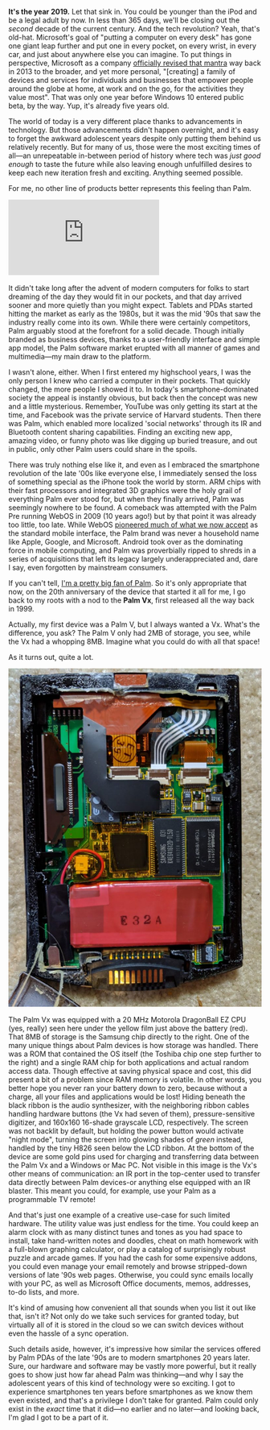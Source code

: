 <!--t My First... NOT Phone? A look back on (and inside!) the Palm Vx t-->
<!--tag features,mobile,tech tag-->
<!--image /content/images/palm-vx-unboxing-retrospective/PalmVx_Thumb-1024x576.jpg image-->
  
**It's the year 2019.** Let that sink in. You could be younger than the iPod and be a legal adult by now. In less than 365 days, we'll be closing out the _second_ decade of the current century. And the tech revolution? Yeah, that's old-hat. Microsoft's goal of "putting a computer on every desk" has gone one giant leap further and put one in every pocket, on every wrist, in every car, and just about anywhere else you can imagine. To put things in perspective, Microsoft as a company [officially revised that mantra](https://www.zdnet.com/article/microsofts-new-mission-statement-no-more-computer-on-every-desk/) way back in 2013 to the broader, and yet more personal, "\[creating\] a family of devices and services for individuals and businesses that empower people around the globe at home, at work and on the go, for the activities they value most". That was only one year before Windows 10 entered public beta, by the way. Yup, it's already five years old.  
  
The world of today is a very different place thanks to advancements in technology. But those advancements didn't happen overnight, and it's easy to forget the awkward adolescent years despite only putting them behind us relatively recently. But for many of us, those were the most exciting times of all—an unrepeatable in-between period of history where tech was _just good enough_ to taste the future while also leaving enough unfulfilled desires to keep each new iteration fresh and exciting. Anything seemed possible.  
  
For me, no other line of products better represents this feeling than Palm.  
  

<iframe allowfullscreen frameborder="0" src="https://www.youtube.com/embed/F611_h8PDEM"></iframe>

  
It didn't take long after the advent of modern computers for folks to start dreaming of the day they would fit in our pockets, and that day arrived sooner and more quietly than you might expect. Tablets and PDAs started hitting the market as early as the 1980s, but it was the mid '90s that saw the industry really come into its own. While there were certainly competitors, Palm arguably stood at the forefront for a solid decade. Though initially branded as business devices, thanks to a user-friendly interface and simple app model, the Palm software market erupted with all manner of games and multimedia—my main draw to the platform.  
  
I wasn't alone, either. When I first entered my highschool years, I was the only person I knew who carried a computer in their pockets. That quickly changed, the more people I showed it to. In today's smartphone-dominated society the appeal is instantly obvious, but back then the concept was new and a little mysterious. Remember, YouTube was only getting its start at the time, and Facebook was the private service of Harvard students. Then there was Palm, which enabled more localized 'social networks' through its IR and Bluetooth content sharing capabilities. Finding an exciting new app, amazing video, or funny photo was like digging up buried treasure, and out in public, only other Palm users could share in the spoils.  
  
There was truly nothing else like it, and even as I embraced the smartphone revolution of the late '00s like everyone else, I immediately sensed the loss of something special as the iPhone took the world by storm. ARM chips with their fast processors and integrated 3D graphics were the holy grail of everything Palm ever stood for, but when they finally arrived, Palm was seemingly nowhere to be found. A comeback was attempted with the Palm Pre running WebOS in 2009 (10 years ago!) but by that point it was already too little, too late. While WebOS [pioneered much of what we now accept](https://youtu.be/Dw3cHOEnwTw?t=1088) as the standard mobile interface, the Palm brand was never a household name like Apple, Google, and Microsoft. Android took over as the dominating force in mobile computing, and Palm was proverbially ripped to shreds in a series of acquisitions that left its legacy largely underappreciated and, dare I say, even forgotten by mainstream consumers.  
  
If you can't tell, [I'm a pretty big fan of Palm](https://www.lucasc.me/2018/12/palmdb.html). So it's only appropriate that now, on the 20th anniversary of the device that started it all for me, I go back to my roots with a nod to the **Palm Vx**, first released all the way back in 1999. 
  
Actually, my first device was a Palm V, but I always wanted a Vx. What's the difference, you ask? The Palm V only had 2MB of storage, you see, while the Vx had a whopping 8MB. Imagine what you could do with all that space!  
  
As it turns out, quite a lot.  
  

[![](/content/images/palm-vx-unboxing-retrospective/IMG_20190126_140743-768x1024.jpg)](/content/images/palm-vx-unboxing-retrospective/IMG_20190126_140743-768x1024.jpg)

  
The Palm Vx was equipped with a 20 MHz Motorola DragonBall EZ CPU (yes, really) seen here under the yellow film just above the battery (red). That 8MB of storage is the Samsung chip directly to the right. One of the many unique things about Palm devices is how storage was handled. There was a ROM that contained the OS itself (the Toshiba chip one step further to the right) and a single RAM chip for both applications and actual random access data. Though effective at saving physical space and cost, this did present a bit of a problem since RAM memory is volatile. In other words, you better hope you never ran your battery down to zero, because without a charge, all your files and applications would be lost! Hiding beneath the black ribbon is the audio synthesizer, with the neighboring ribbon cables handling hardware buttons (the Vx had seven of them), pressure-sensitive digitizer, and 160x160 16-shade grayscale LCD, respectively. The screen was not backlit by default, but holding the power button would activate "night mode", turning the screen into glowing shades of _green_ instead, handled by the tiny H826 seen below the LCD ribbon. At the bottom of the device are some gold pins used for charging and transferring data between the Palm Vx and a Windows or Mac PC. Not visible in this image is the Vx's other means of communication: an IR port in the top-center used to transfer data directly between Palm devices-or anything else equipped with an IR blaster. This meant you could, for example, use your Palm as a programmable TV remote!  
  
And that's just one example of a creative use-case for such limited hardware. The utility value was just endless for the time. You could keep an alarm clock with as many distinct tunes and tones as you had space to install, take hand-written notes and doodles, cheat on math homework with a full-blown graphing calculator, or play a catalog of surprisingly robust puzzle and arcade games. If you had the cash for some expensive addons, you could even manage your email remotely and browse stripped-down versions of late '90s web pages. Otherwise, you could sync emails locally with your PC, as well as Microsoft Office documents, memos, addresses, to-do lists, and more.  
  
It's kind of amusing how convenient all that sounds when you list it out like that, isn't it? Not only do we take such services for granted today, but virtually all of it is stored in the cloud so we can switch devices without even the hassle of a sync operation.  
  
Such details aside, however, it's impressive how similar the services offered by Palm PDAs of the late '90s are to modern smartphones 20 years later. Sure, our hardware and software may be vastly more powerful, but it really goes to show just how far ahead Palm was thinking—and why I say the adolescent years of this kind of technology were so exciting. I got to experience smartphones ten years before smartphones as we know them even existed, and that's a privilege I don't take for granted. Palm could only exist in the _exact_ time that it did—no earlier and no later—and looking back, I'm glad I got to be a part of it.
